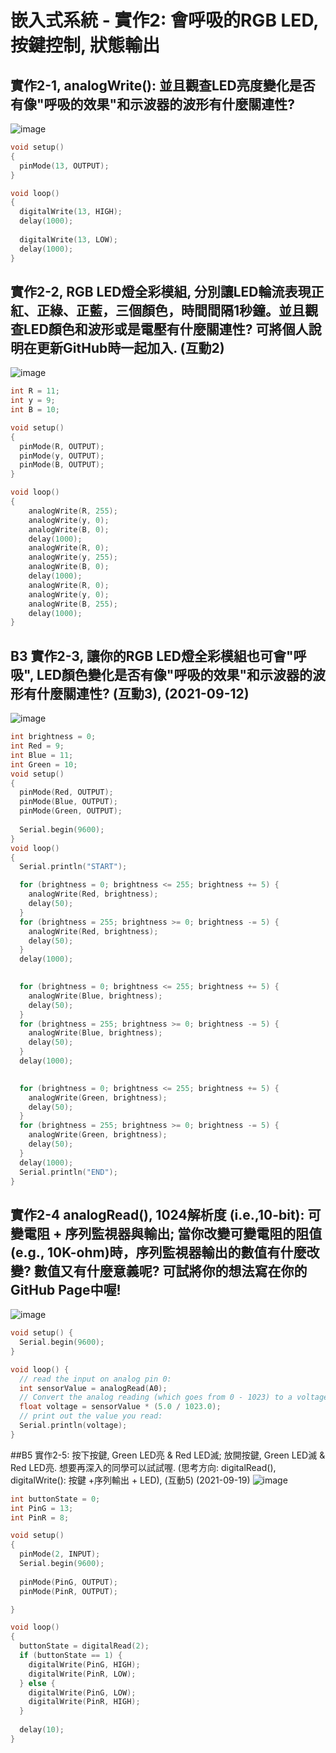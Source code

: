# 嵌入式系統 - 實作2: 會呼吸的RGB LED, 按鍵控制, 狀態輸出

## 實作2-1, analogWrite(): 並且觀查LED亮度變化是否有像"呼吸的效果"和示波器的波形有什麼關連性?

![image](https://user-images.githubusercontent.com/89329299/135738895-1609af6c-937b-48db-8c45-ca03b206c399.png)

````c
void setup()
{
  pinMode(13, OUTPUT);
}

void loop()
{
  digitalWrite(13, HIGH);
  delay(1000); 
 
  digitalWrite(13, LOW);
  delay(1000); 
}
````

## 實作2-2, RGB LED燈全彩模組, 分別讓LED輪流表現正紅、正綠、正藍，三個顏色，時間間隔1秒鐘。並且觀查LED顏色和波形或是電壓有什麼關連性? 可將個人說明在更新GitHub時一起加入. (互動2)

![image](https://user-images.githubusercontent.com/89329299/135739533-805a6bd0-78c1-46a4-af29-76c49f327e24.png)
````C
int R = 11;
int y = 9;
int B = 10;

void setup()
{
  pinMode(R, OUTPUT);
  pinMode(y, OUTPUT);
  pinMode(B, OUTPUT);  
}

void loop()
{
	analogWrite(R, 255);
	analogWrite(y, 0);
	analogWrite(B, 0);
  	delay(1000);
	analogWrite(R, 0);
	analogWrite(y, 255);
	analogWrite(B, 0);
  	delay(1000);
	analogWrite(R, 0);
	analogWrite(y, 0);
	analogWrite(B, 255);
  	delay(1000);  
}
````

## B3 實作2-3, 讓你的RGB LED燈全彩模組也可會"呼吸", LED顏色變化是否有像"呼吸的效果"和示波器的波形有什麼關連性? (互動3), (2021-09-12)
![image](https://user-images.githubusercontent.com/89329299/136054194-55f890f3-2ada-4967-8958-f95e93d88d25.png)
````C
int brightness = 0;
int Red = 9;
int Blue = 11;
int Green = 10;
void setup()
{
  pinMode(Red, OUTPUT);
  pinMode(Blue, OUTPUT);  
  pinMode(Green, OUTPUT);  
  
  Serial.begin(9600); 
}
void loop()
{
  Serial.println("START");

  for (brightness = 0; brightness <= 255; brightness += 5) {
    analogWrite(Red, brightness);
    delay(50); 
  }
  for (brightness = 255; brightness >= 0; brightness -= 5) {
    analogWrite(Red, brightness);
    delay(50); 
  }
  delay(1000); 
  

  for (brightness = 0; brightness <= 255; brightness += 5) {
    analogWrite(Blue, brightness);
    delay(50); 
  }
  for (brightness = 255; brightness >= 0; brightness -= 5) {
    analogWrite(Blue, brightness);
    delay(50); 
  }  
  delay(1000); 
  

  for (brightness = 0; brightness <= 255; brightness += 5) {
    analogWrite(Green, brightness);
    delay(50); 
  }
  for (brightness = 255; brightness >= 0; brightness -= 5) {
    analogWrite(Green, brightness);
    delay(50); 
  }  
  delay(1000);   
  Serial.println("END");  
}
````

## 實作2-4 analogRead(), 1024解析度 (i.e.,10-bit): 可變電阻 + 序列監視器與輸出; 當你改變可變電阻的阻值(e.g., 10K-ohm)時，序列監視器輸出的數值有什麼改變? 數值又有什麼意義呢? 可試將你的想法寫在你的GitHub Page中喔!
![image](https://user-images.githubusercontent.com/89329299/136057272-7a768ff5-a2e7-4f6d-8ea5-397dc589e761.png)
````C
void setup() {
  Serial.begin(9600);
}

void loop() {
  // read the input on analog pin 0:
  int sensorValue = analogRead(A0);
  // Convert the analog reading (which goes from 0 - 1023) to a voltage (0 - 5V):
  float voltage = sensorValue * (5.0 / 1023.0);
  // print out the value you read:
  Serial.println(voltage);
}
````

##B5 實作2-5: 按下按鍵, Green LED亮 & Red LED滅; 放開按鍵, Green LED滅 & Red LED亮. 想要再深入的同學可以試試喔. (思考方向: digitalRead(), digitalWrite(): 按鍵 +序列輸出 + LED), (互動5) (2021-09-19) 
![image](https://user-images.githubusercontent.com/89329299/137609381-04dff9a1-0f59-4971-893f-fc2494aadbe9.png)
````C
int buttonState = 0;
int PinG = 13;
int PinR = 8;

void setup()
{
  pinMode(2, INPUT);
  Serial.begin(9600);
  
  pinMode(PinG, OUTPUT);
  pinMode(PinR, OUTPUT);

}

void loop()
{
  buttonState = digitalRead(2);
  if (buttonState == 1) {
    digitalWrite(PinG, HIGH);
    digitalWrite(PinR, LOW);
  } else {
    digitalWrite(PinG, LOW);
    digitalWrite(PinR, HIGH);
  }
  
  delay(10); 
}
````

